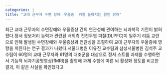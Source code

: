 ```yaml
---
categories: j
title: "교대 근무자 수면 장애ㆍ우울증  위험 높아지는 원인 밝혀"
---
```

최근 교대 근무자의 수면장애와 우울증상 간의 연관성에 관여하는 뇌과학적 기전이 밝혀졌다.정서 정보처리 능력과 관련된 배외측 전전두엽 피질(DLPFC)이 일주기 리듬 교란으로 인해 발생된 수면장애와 우울증상과 연관성을 조절하여 교대 근무자의 우울증에 영향을 끼친다는 연구 결과가 나왔다.서울대병원 이유진 교수팀과 삼성서울병원 김석주 교수팀이 60명의 교대 근무자와 61명의 대조군을 대상으로 정서 스트룹 과제를 수행하면서 기능적 뇌자기공명영상(fMRI)을 촬영해 과제 수행에 따른 뇌 활성화 정도를 비교한 결과, 이 같은 사실을 확인했다고